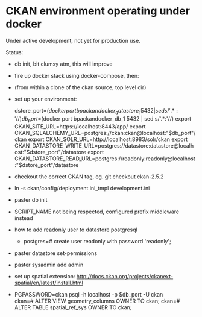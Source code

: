 # CKAN environment operating under docker

Under active development, not yet for production use.


Status:

 - db init, bit clumsy atm, this will improve
 - fire up docker stack using docker-compose, then:
 - (from within a clone of the ckan source, top level dir)
 - set up your environment:

     dstore_port=$(docker port bpackandocker_datastore_1 5432 | sed s/'.*:'//)
     db_port=$(docker port bpackandocker_db_1 5432 | sed s/'.*:'//)
     export CKAN_SITE_URL=https://localhost:8443/app/
     export CKAN_SQLALCHEMY_URL=postgres://ckan:ckan@localhost:"$db_port"/ckan
     export CKAN_SOLR_URL=http://localhost:8983/solr/ckan
     export CKAN_DATASTORE_WRITE_URL=postgres://datastore:datastore@localhost:"$dstore_port"/datastore
     export CKAN_DATASTORE_READ_URL=postgres://readonly:readonly@localhost:"$dstore_port"/datastore

 - checkout the correct CKAN tag, eg. git checkout ckan-2.5.2
 - ln -s ckan/config/deployment.ini_tmpl development.ini
 - paster db init
 - SCRIPT_NAME not being respected, configured prefix middleware instead
 - how to add readonly user to datastore postgresql
   - postgres=# create user readonly with password 'readonly';
 - paster datastore set-permissions
 - paster sysadmin add admin
 - set up spatial extension: http://docs.ckan.org/projects/ckanext-spatial/en/latest/install.html
 - PGPASSWORD=ckan psql -h localhost -p $db_port -U ckan              
   ckan=# ALTER VIEW geometry_columns OWNER TO ckan;
   ckan=# ALTER TABLE spatial_ref_sys OWNER TO ckan;
